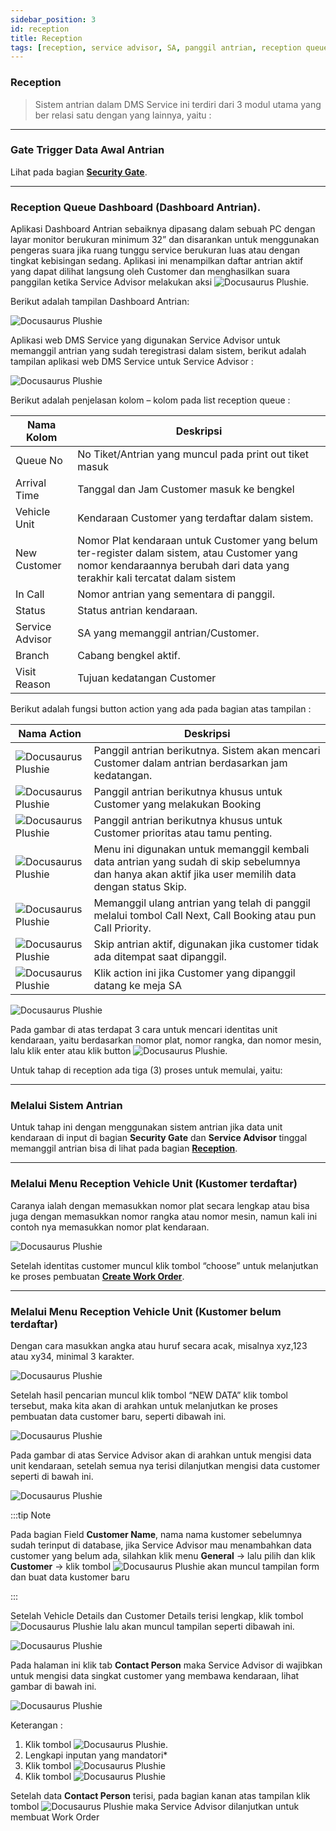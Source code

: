 ```yaml
---
sidebar_position: 3
id: reception
title: Reception
tags: [reception, service advisor, SA, panggil antrian, reception queue, dashboard]
---
```


### Reception

> Sistem antrian dalam DMS Service ini terdiri dari 3 modul utama yang ber relasi satu dengan yang lainnya, yaitu : 

---
### **Gate Trigger Data Awal Antrian**

Lihat pada bagian **[Security Gate](http://localhost:3000/docs/general-repair/security-gate/)**.

---
### **Reception Queue Dashboard (Dashboard Antrian)**.

Aplikasi Dashboard Antrian sebaiknya dipasang dalam sebuah PC dengan layar monitor berukuran minimum 32” dan disarankan untuk menggunakan pengeras suara jika ruang tunggu service berukuran luas atau dengan tingkat kebisingan sedang. Aplikasi ini menampilkan daftar antrian aktif yang dapat dilihat langsung oleh Customer dan menghasilkan suara panggilan ketika Service Advisor melakukan aksi ![Docusaurus Plushie](/img/reception/next.png). 

Berikut adalah tampilan Dashboard Antrian:

![Docusaurus Plushie](/img/reception/1.png)

Aplikasi web DMS Service yang digunakan Service Advisor untuk memanggil antrian yang sudah teregistrasi dalam sistem, berikut adalah tampilan aplikasi web DMS Service untuk Service Advisor :

![Docusaurus Plushie](/img/reception/2.png)

Berikut adalah penjelasan kolom – kolom pada list reception queue :


| Nama Kolom | Deskripsi |
|--------|--------|
| Queue No | No Tiket/Antrian yang muncul pada print out tiket masuk |
| Arrival Time | Tanggal dan Jam Customer masuk ke bengkel |
| Vehicle Unit | Kendaraan Customer yang terdaftar dalam sistem. |
| New Customer | Nomor Plat kendaraan untuk Customer yang belum ter-register dalam sistem, atau Customer yang nomor kendaraannya berubah dari data yang terakhir kali tercatat dalam sistem |
| In Call | Nomor antrian yang sementara di panggil. |
| Status | Status antrian kendaraan. |
| Service Advisor | SA yang memanggil antrian/Customer. |
| Branch | Cabang bengkel aktif. |
| Visit Reason | Tujuan kedatangan Customer |

Berikut adalah fungsi button action yang ada pada bagian atas tampilan :

| Nama Action | Deskripsi |
|--------|--------|
| ![Docusaurus Plushie](/img/reception/next.png) | Panggil antrian berikutnya. Sistem akan mencari Customer dalam antrian berdasarkan jam kedatangan. | 
| ![Docusaurus Plushie](/img/reception/booking.png) | Panggil antrian berikutnya khusus untuk Customer yang melakukan Booking | 
| ![Docusaurus Plushie](/img/reception/priority.png) | Panggil antrian berikutnya khusus untuk Customer prioritas atau tamu penting. | 
| ![Docusaurus Plushie](/img/reception/selected.png) | Menu ini digunakan untuk memanggil kembali data antrian yang sudah di skip sebelumnya dan hanya akan aktif jika user memilih data dengan status Skip. | 
| ![Docusaurus Plushie](/img/reception/recall.png) | Memanggil ulang antrian yang telah di panggil melalui tombol Call Next, Call Booking atau pun Call Priority. | 
| ![Docusaurus Plushie](/img/reception/skip.png) | Skip antrian aktif, digunakan jika customer tidak ada ditempat saat dipanggil. | 
| ![Docusaurus Plushie](/img/reception/finish.png) | Klik action ini jika Customer yang dipanggil datang ke meja SA | 

![Docusaurus Plushie](/img/reception/3.png)

Pada gambar di atas terdapat 3 cara untuk mencari identitas unit kendaraan, yaitu berdasarkan nomor plat, nomor rangka, dan nomor mesin, lalu klik enter atau klik button ![Docusaurus Plushie](/img/reception/go.png).

Untuk tahap di reception ada tiga (3) proses untuk memulai, yaitu:

---
### **Melalui Sistem Antrian** 
Untuk tahap ini dengan menggunakan sistem antrian jika data unit kendaraan di input di bagian **Security Gate** dan **Service Advisor** tinggal memanggil antrian bisa di lihat pada bagian **[Reception](http://localhost:3000/docs/general-repair/reception/)**.

---
### **Melalui Menu Reception Vehicle Unit (Kustomer terdaftar)**
Caranya ialah dengan memasukkan nomor plat secara lengkap atau bisa juga dengan memasukkan nomor rangka atau nomor mesin, namun kali ini contoh nya memasukkan nomor plat kendaraan.

![Docusaurus Plushie](/img/reception/4.png)

Setelah identitas customer muncul klik tombol “choose” untuk melanjutkan ke proses pembuatan **[Create Work Order](http://localhost:3000/docs/general-repair/create-wo/)**.

---
### **Melalui Menu Reception Vehicle Unit (Kustomer belum terdaftar)**
Dengan cara masukkan angka atau huruf secara acak, misalnya xyz,123 atau xy34, minimal 3 karakter.

![Docusaurus Plushie](/img/reception/5.png)

Setelah hasil pencarian muncul klik tombol “NEW DATA” klik tombol tersebut, maka kita akan di arahkan untuk melanjutkan ke proses pembuatan data customer baru, seperti dibawah ini.

![Docusaurus Plushie](/img/reception/6.png)

Pada gambar di atas Service Advisor akan di arahkan untuk mengisi data unit kendaraan, setelah semua nya terisi dilanjutkan mengisi data customer seperti di bawah ini.

![Docusaurus Plushie](/img/reception/7.png)

:::tip Note

Pada bagian Field **Customer Name**, nama nama kustomer sebelumnya sudah terinput di database, jika Service Advisor mau menambahkan data customer yang belum ada, silahkan klik menu **General** -> lalu pilih dan klik **Customer** -> klik tombol ![Docusaurus Plushie](/img/create-booking/newrecord.png) akan muncul tampilan form dan buat data kustomer baru 

:::

Setelah Vehicle Details dan Customer Details terisi lengkap, klik tombol ![Docusaurus Plushie](/img/reception/saveform.png) lalu akan muncul tampilan seperti dibawah ini.

![Docusaurus Plushie](/img/reception/8.png)

Pada halaman ini klik tab **Contact Person** maka Service Advisor di wajibkan untuk mengisi data singkat customer yang membawa kendaraan, lihat gambar di bawah ini.

![Docusaurus Plushie](/img/reception/9.png)

Keterangan :
1. Klik tombol ![Docusaurus Plushie](/img/reception/newcontact.png).
2. Lengkapi inputan yang mandatori*
3. Klik tombol ![Docusaurus Plushie](/img/reception/save.png)
4. Klik tombol ![Docusaurus Plushie](/img/reception/workorder.png)

Setelah data **Contact Person** terisi, pada bagian kanan atas tampilan klik tombol ![Docusaurus Plushie](/img/reception/workorder.png) maka Service Advisor dilanjutkan untuk membuat Work Order